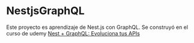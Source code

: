 # NestjsGraphQL

Este proyecto es aprendizaje de Nest.js con GraphQL. Se construyó en el curso de udemy [Nest + GraphQL: Evoluciona tus APIs]()
